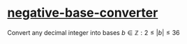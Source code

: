 # [negative-base-converter](https://tinnamchoi.github.io/negative-base-converter/)

Convert any decimal integer into bases $b \in \mathbb{Z} : 2 \leq |b| \leq 36$
